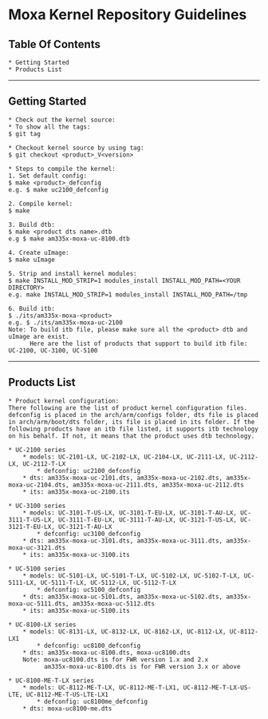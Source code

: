 # Moxa Kernel Repository Guidelines

## Table Of Contents
    * Getting Started
    * Products List

---
## Getting Started
    * Check out the kernel source:
	* To show all the tags:
	$ git tag

	* Checkout kernel source by using tag:
	$ git checkout <product>_V<version>

    * Steps to compile the kernel:
	1. Set default config:
	$ make <product>_defconfig
	e.g. $ make uc2100_defconfig

	2. Compile kernel:
	$ make

	3. Build dtb:
	$ make <product dts name>.dtb
	e.g $ make am335x-moxa-uc-8100.dtb

	4. Create uImage:
	$ make uImage

	5. Strip and install kernel modules:
	$ make INSTALL_MOD_STRIP=1 modules_install INSTALL_MOD_PATH=<YOUR DIRECTORY>
	e.g. make INSTALL_MOD_STRIP=1 modules_install INSTALL_MOD_PATH=/tmp

	6. Build itb:
	$ ./its/am335x-moxa-<product>
	e.g. $ ./its/am335x-moxa-uc-2100
	Note: To build itb file, please make sure all the <product> dtb and uImage are exist.
	      Here are the list of products that support to build itb file: UC-2100, UC-3100, UC-5100
		
---
## Products List
    * Product kernel configuration:
	There following are the list of product kernel configuration files. defconfig is placed in the arch/arm/configs folder, dts file is placed in arch/arm/boot/dts folder, its file is placed in its folder. If the following products have an itb file listed, it supports itb technology on his behalf. If not, it means that the product uses dtb technology.

	* UC-2100 series
		* models: UC-2101-LX, UC-2102-LX, UC-2104-LX, UC-2111-LX, UC-2112-LX, UC-2112-T-LX
    		* defconfig: uc2100_defconfig
		* dts: am335x-moxa-uc-2101.dts, am335x-moxa-uc-2102.dts, am335x-moxa-uc-2104.dts, am335x-moxa-uc-2111.dts, am335x-moxa-uc-2112.dts
		* its: am335x-moxa-uc-2100.its

	* UC-3100 series
		* models: UC-3101-T-US-LX, UC-3101-T-EU-LX, UC-3101-T-AU-LX, UC-3111-T-US-LX, UC-3111-T-EU-LX, UC-3111-T-AU-LX, UC-3121-T-US-LX, UC-3121-T-EU-LX, UC-3121-T-AU-LX
    		* defconfig: uc3100_defconfig
		* dts: am335x-moxa-uc-3101.dts, am335x-moxa-uc-3111.dts, am335x-moxa-uc-3121.dts
		* its: am335x-moxa-uc-3100.its

	* UC-5100 series
		* models: UC-5101-LX, UC-5101-T-LX, UC-5102-LX, UC-5102-T-LX, UC-5111-LX, UC-5111-T-LX, UC-5112-LX, UC-5112-T-LX
    		* defconfig: uc5100_defconfig
		* dts: am335x-moxa-uc-5101.dts, am335x-moxa-uc-5102.dts, am335x-moxa-uc-5111.dts, am335x-moxa-uc-5112.dts
		* its: am335x-moxa-uc-5100.its

	* UC-8100-LX series
		* models: UC-8131-LX, UC-8132-LX, UC-8162-LX, UC-8112-LX, UC-8112-LX1
    		* defconfig: uc8100_defconfig
		* dts: am335x-moxa-uc-8100.dts, moxa-uc8100.dts
		Note: moxa-uc8100.dts is for FWR version 1.x and 2.x
		      am335x-moxa-uc-8100.dts is for FWR version 3.x or above

	* UC-8100-ME-T-LX series
		* models: UC-8112-ME-T-LX, UC-8112-ME-T-LX1, UC-8112-ME-T-LX-US-LTE, UC-8112-ME-T-US-LTE-LX1
    		* defconfig: uc8100me_defconfig
		* dts: moxa-uc8100-me.dts
